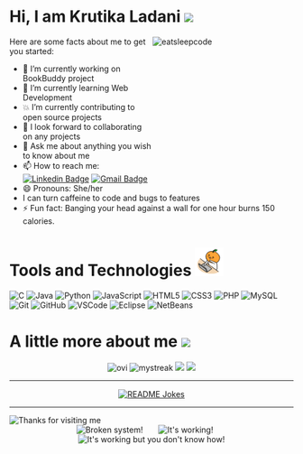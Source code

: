 # Hi, I am Krutika Ladani <img height=60px src=https://camo.githubusercontent.com/fb070d9f71a64edbafed08519130d75e7e0a0a69665d50d94ad095157f702e59/68747470733a2f2f6d656469612e67697068792e636f6d2f6d656469612f6d47634e6a736657416a593541455a4e77362f67697068792e676966>

<!--
**krutika-ladani/krutika-ladani** is a ✨ _special_ ✨ repository because its `README.md` (this file) appears on your GitHub profile.
-->
<img align="right" src="https://github.com/raghavk16/raghavk16/blob/master/giphy.webp" alt="eatsleepcode" width="250" height="250" />

Here are some facts about me to get you started:
 


- 🔭 I’m currently working on BookBuddy project
- 🌱 I’m currently learning Web Development
- 💥 I’m currently contributing to open source projects
- 👯 I look forward to collaborating on any projects
- 💬 Ask me about anything you wish to know about me
- 📫 How to reach me: [![Linkedin Badge](https://img.shields.io/badge/-krutikaladani-blue?style=flat-square&logo=Linkedin&logoColor=white&link=https://www.linkedin.com/in/krutika-ladani/)](https://www.linkedin.com/in/krutika-ladani/)
  [![Gmail Badge](https://img.shields.io/badge/-ladanikrutika@gmail.com-c14438?style=flat-square&logo=Gmail&logoColor=white&link=mailto:ladanikrutika@gmail.com)](mailto:ladanikrutika@gmail.com)
- 😄 Pronouns: She/her
- I can turn caffeine to code and bugs to features
- ⚡ Fun fact: Banging your head against a wall for one hour burns 150 calories.


 
# Tools and Technologies <img height=50px src="https://github.com/krutika-ladani/krutika-ladani/blob/master/exploding-head-use-computer.gif">

![C](https://img.shields.io/badge/-C-0A6522?style=flat-square&logo=c)
![Java](https://img.shields.io/badge/-Java-702963?style=flat-square&logo=java) 
![Python](https://img.shields.io/badge/-Python-FFFF00?style=flat-square&logo=Python) 
![JavaScript](https://img.shields.io/badge/-JavaScript-1C2E4A?style=flat-square&logo=javascript) 
![HTML5](https://img.shields.io/badge/-HTML5-E34F26?style=flat-square&logo=html5&logoColor=white) 
![CSS3](https://img.shields.io/badge/-CSS3-008081?style=flat-square&logo=css3)
![PHP](https://img.shields.io/badge/-PHP-green?style=flat-square&logo=php)
![MySQL](https://img.shields.io/badge/-MySQL-f61491?style=flat-square&logo=mysql) 
![Git](https://img.shields.io/badge/-Git-black?style=flat-square&logo=git) 
![GitHub](https://img.shields.io/badge/-GitHub-181717?style=flat-square&logo=github) 
![VSCode](https://img.shields.io/badge/-VSCode-blue?style=flat-square&logo=vscode) 
![Eclipse](https://img.shields.io/badge/-Eclipse-orange?style=flat-square&logo=eclipse) 
![NetBeans](https://img.shields.io/badge/-NetBeans-brown?style=flat-square&logo=netbeans) 



# A little more about me <img height=60px src="https://camo.githubusercontent.com/be37cdc8f930300096c506ad4574eaae977c48fbb2705cfcb92f4eeab8282c7a/68747470733a2f2f6d656469612e67697068792e636f6d2f6d656469612f56674344417a634b767352364f4d307557672f67697068792e676966">

<div align="center">
 <img height=200px src="https://github-readme-stats.vercel.app/api/top-langs?username=krutika-ladani&show_icons=true&locale=en&layout=compact&theme=chartreuse-dark" alt="ovi" /> <img height=200px src="https://github-readme-streak-stats.herokuapp.com/?user=krutika-ladani&theme=chartreuse-dark" alt="mystreak"/>

 <img src="https://github-readme-stats.vercel.app/api?username=krutika-ladani&count_private=true&show_icons=true&include_all_commits=true">
 <img width=500px src="https://github-profile-trophy.vercel.app/?username=krutika-ladani&theme=chartreuse-dark"/> 
 
</div>
<hr></hr>

<div align="center">
<a href="https://readme-jokes.vercel.app"><img align="center" src="https://readme-jokes.vercel.app/api" alt="README Jokes"></a>
 <!--<img height=150px src="https://github.com/krutika-ladani/krutika-ladani/blob/master/coderman.gif">-->
</div> 

<hr></hr>


<img height="120" alt="Thanks for visiting me" width="100%" src="https://raw.githubusercontent.com/BrunnerLivio/brunnerlivio/master/images/marquee.svg" />
<div align="center">
<img src="https://raw.githubusercontent.com/Tarikul-Islam-Anik/Animated-Fluent-Emojis/master/Emojis/Smilies/Face%20with%20Spiral%20Eyes.png" width="10%" alt="Broken system!"/> &nbsp;&nbsp;&nbsp;&nbsp;&nbsp;
<img src="https://raw.githubusercontent.com/Tarikul-Islam-Anik/Animated-Fluent-Emojis/master/Emojis/Smilies/Relieved%20Face.png" width="10%" alt="It's working!"/> &nbsp;&nbsp;&nbsp;&nbsp;&nbsp;
<img src="https://raw.githubusercontent.com/Tarikul-Islam-Anik/Animated-Fluent-Emojis/master/Emojis/Smilies/Astonished%20Face.png" width="10%" alt="It's working but you don't know how!"/><br>
</div>
